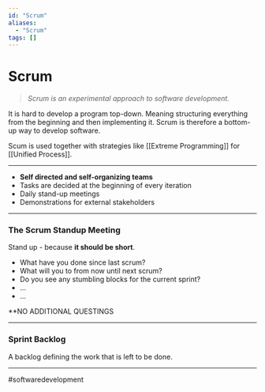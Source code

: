 ```yaml
---
id: "Scrum"
aliases:
  - "Scrum"
tags: []
---
```


# Scrum
> *Scrum is an experimental approach to software development.*

It is hard to develop a program top-down. Meaning structuring everything from the beginning and then implementing it. Scrum is therefore a bottom-up way to develop software.

Scum is used together with strategies like [[Extreme Programming]] for [[Unified Process]].


---

- **Self directed and self-organizing teams**
- Tasks are decided at the beginning of every iteration
- Daily stand-up meetings
- Demonstrations for external stakeholders

---

### The Scrum Standup Meeting
Stand up - because **it should be short**.

- What have you done since last scrum?
- What will you to from now until next scrum?
- Do you see any stumbling blocks for the current sprint?
- ...
- ...

**NO ADDITIONAL QUESTINGS

---

### Sprint Backlog
A backlog defining the work that is left to be done.

---

#softwaredevelopment
